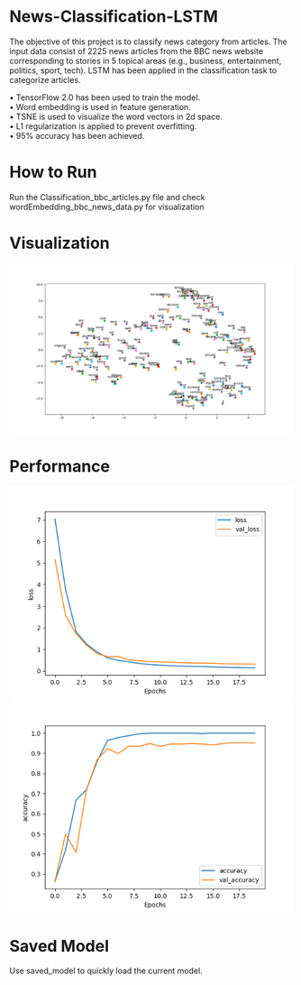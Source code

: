 # News-Classification-LSTM

The objective of this project is to classify news category from articles. The input data consist of 2225 news articles from the BBC news website corresponding to stories in 5 topical areas (e.g., business, entertainment, politics, sport, tech). LSTM has been applied in the classification task to categorize articles. <br/>

• TensorFlow 2.0 has been used to train the model.<br/>
• Word embedding is used in feature generation.<br/>
• TSNE is used to visualize the word vectors in 2d space.<br/>
• L1 regularization is applied to prevent overfitting.<br/>
• 95% accuracy has been achieved.<br/>

# How to Run

Run the Classification_bbc_articles.py file and check wordEmbedding_bbc_news_data.py for visualization

# Visualization 

![Loss Fuction](visualization.png)

# Performance

![Loss Fuction](loss_function.png)
![Accuracy](accuracy.png)

# Saved Model

Use saved_model to quickly load the current model.


